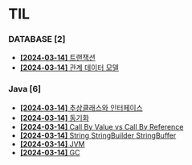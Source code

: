 # TIL
 
### DATABASE [2]
- [**[2024-03-14]**  트랜잭션](https://github.com/A-lass/TIL/blob/main/DATABASE/트랜잭션.md)
- [**[2024-03-14]**  관계 데이터 모델](https://github.com/A-lass/TIL/blob/main/DATABASE/관계_데이터_모델.md)
### Java [6]
- [**[2024-03-14]**  추상클래스와 인터페이스](https://github.com/A-lass/TIL/blob/main/Java/추상클래스와_인터페이스.md)
- [**[2024-03-14]**  동기화](https://github.com/A-lass/TIL/blob/main/Java/동기화.md)
- [**[2024-03-14]**  Call By Value vs Call By Reference](https://github.com/A-lass/TIL/blob/main/Java/Call_By_Value_vs_Call_By_Reference.md)
- [**[2024-03-14]**  String StringBuilder StringBuffer](https://github.com/A-lass/TIL/blob/main/Java/String_StringBuilder_StringBuffer.md)
- [**[2024-03-14]**  JVM](https://github.com/A-lass/TIL/blob/main/Java/JVM.md)
- [**[2024-03-14]**  GC](https://github.com/A-lass/TIL/blob/main/Java/GC.md)

